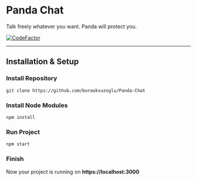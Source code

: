 # Panda Chat
Talk freely whatever you want. Panda will protect you.

[![CodeFactor](https://www.codefactor.io/repository/github/boraoksuzoglu/panda-chat/badge)](https://www.codefactor.io/repository/github/boraoksuzoglu/panda-chat)

---

## Installation & Setup
### Install Repository
```git
git clone https://github.com/boraoksuzoglu/Panda-Chat
```

### Install Node Modules
```git
npm install
```

### Run Project
```git
npm start
```

### Finish
Now your project is running on **https://localhost:3000**
